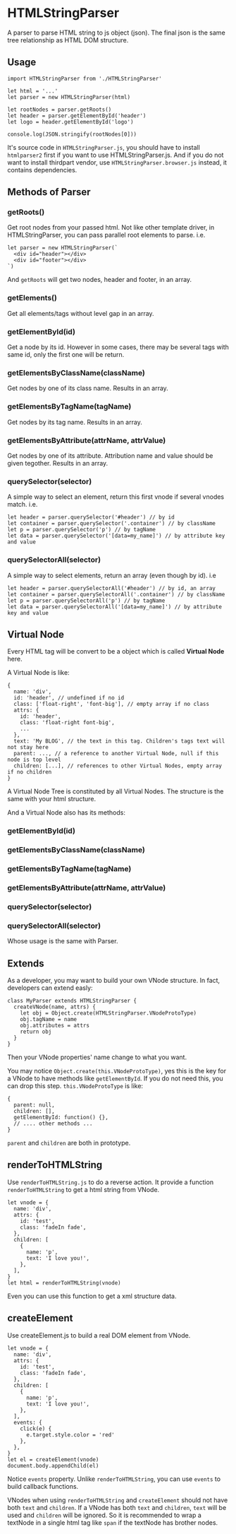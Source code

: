 # HTMLStringParser

A parser to parse HTML string to js object (json). The final json is the same tree relationship as HTML DOM structure.

## Usage

```
import HTMLStringParser from './HTMLStringParser'

let html = '...'
let parser = new HTMLStringParser(html)

let rootNodes = parser.getRoots()
let header = parser.getElementById('header')
let logo = header.getElementById('logo')

console.log(JSON.stringify(rootNodes[0]))
```

It's source code in `HTMLStringParser.js`, you should have to install `htmlparser2` first if you want to use HTMLStringParser.js. And if you do not want to install thirdpart vendor, use `HTMLStringParser.browser.js` instead, it contains dependencies.

## Methods of Parser

### getRoots()

Get root nodes from your passed html. Not like other template driver, in HTMLStringParser, you can pass parallel root elements to parse. i.e.

```
let parser = new HTMLStringParser(`
  <div id="header"></div>
  <div id="footer"></div>
`)
```

And `getRoots` will get two nodes, header and footer, in an array.

### getElements()

Get all elements/tags without level gap in an array.

### getElementById(id)

Get a node by its id. However in some cases, there may be several tags with same id, only the first one will be return.

### getElementsByClassName(className)

Get nodes by one of its class name. Results in an array.

### getElementsByTagName(tagName)

Get nodes by its tag name. Results in an array.

### getElementsByAttribute(attrName, attrValue)

Get nodes by one of its attribute. Attribution name and value should be given tegother. Results in an array.

### querySelector(selector)

A simple way to select an element, return this first vnode if several vnodes match. i.e.

```
let header = parser.querySelector('#header') // by id
let container = parser.querySelector('.container') // by className
let p = parser.querySelector('p') // by tagName
let data = parser.querySelector('[data=my_name]') // by attribute key and value
```

### querySelectorAll(selector)

A simple way to select elements, return an array (even though by id). i.e

```
let header = parser.querySelectorAll('#header') // by id, an array
let container = parser.querySelectorAll('.container') // by className
let p = parser.querySelectorAll('p') // by tagName
let data = parser.querySelectorAll('[data=my_name]') // by attribute key and value
```

## Virtual Node

Every HTML tag will be convert to be a object which is called **Virtual Node** here.

A Virtual Node is like:

```
{
  name: 'div',
  id: 'header', // undefined if no id
  class: ['float-right', 'font-big'], // empty array if no class
  attrs: {
    id: 'header',
    class: 'float-right font-big',
    ...
  },
  text: 'My BLOG', // the text in this tag. Children's tags text will not stay here
  parent: ..., // a reference to another Virtual Node, null if this node is top level
  children: [...], // references to other Virtual Nodes, empty array if no children
}
```

A Virtual Node Tree is constituted by all Virtual Nodes. The structure is the same with your html structure.

And a Virtual Node also has its methods:

### getElementById(id)

### getElementsByClassName(className)

### getElementsByTagName(tagName)

### getElementsByAttribute(attrName, attrValue)

### querySelector(selector)

### querySelectorAll(selector)

Whose usage is the same with Parser.

## Extends

As a developer, you may want to build your own VNode structure. In fact, developers can extend easly:

```
class MyParser extends HTMLStringParser {
  createVNode(name, attrs) {
    let obj = Object.create(HTMLStringParser.VNodeProtoType)
    obj.tagName = name
    obj.attributes = attrs
    return obj
  }
}
```

Then your VNode properties' name change to what you want.

You may notice `Object.create(this.VNodeProtoType)`, yes this is the key for a VNode to have methods like `getElementById`. If you do not need this, you can drop this step. `this.VNodeProtoType` is like:

```
{
  parent: null,
  children: [],
  getElementById: function() {},
  // .... other methods ...
}
```

`parent` and `children` are both in prototype.


## renderToHTMLString

Use `renderToHTMLString.js` to do a reverse action. It provide a function `renderToHTMLString` to get a html string from VNode.

```
let vnode = {
  name: 'div',
  attrs: {
    id: 'test',
    class: 'fadeIn fade',
  },
  children: [
    {
      name: 'p',
      text: 'I love you!',
    },
  ],
}
let html = renderToHTMLString(vnode)
```

Even you can use this function to get a xml structure data.

## createElement

Use createElement.js to build a real DOM element from VNode.

```
let vnode = {
  name: 'div',
  attrs: {
    id: 'test',
    class: 'fadeIn fade',
  },
  children: [
    {
      name: 'p',
      text: 'I love you!',
    },
  ],
  events: {
    click(e) {
      e.target.style.color = 'red'
    },
  },
}
let el = createElement(vnode)
document.body.appendChild(el)
```

Notice `events` property. Unlike `renderToHTMLString`, you can use `events` to build callback functions.

VNodes when using `renderToHTMLString` and `createElement` should not have both `text` and `children`. If a VNode has both `text` and `children`, `text` will be used and `children` will be ignored. So it is recommended to wrap a textNode in a single html tag like `span` if the textNode has brother nodes.
